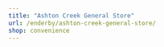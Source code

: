```yaml
---
title: "Ashton Creek General Store"
url: /enderby/ashton-creek-general-store/
shop: convenience
---
```

